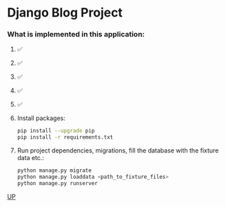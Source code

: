 # **Django Blog Project**

### What is implemented in this application:

<a name="top"></a>

1. &#9989;
2. &#9989;
3. &#9989;
4. &#9989;
5. &#9989;



1. Install packages:
   ```bash
   pip install --upgrade pip
   pip install -r requirements.txt
   ```
   
2. Run project dependencies, migrations, fill the database with the fixture data etc.:
   ```bash
   python manage.py migrate
   python manage.py loaddata <path_to_fixture_files>
   python manage.py runserver 
   ```






<a href="#top">UP</a>